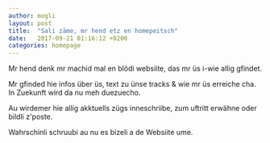 ```yaml
---
author: mogli
layout: post
title:  "Sali zäme, mr hend etz en homepeitsch"
date:   2017-09-21 01:16:12 +0200
categories: homepage
---
```


Mr hend denk mr machid mal en blödi websiite, das mr üs i-wie allig
gfindet.

Mr gfinded hie infos über üs, text zu ünse tracks & wie mr üs
erreiche cha. In Zuekunft wird da nu meh duezuecho.

Au wirdemer hie allig akktuells zügs inneschriibe, zum uftritt erwähne
oder bildli z'poste.

Wahrschinli schruubi au nu es bizeli a de Websiite ume.
